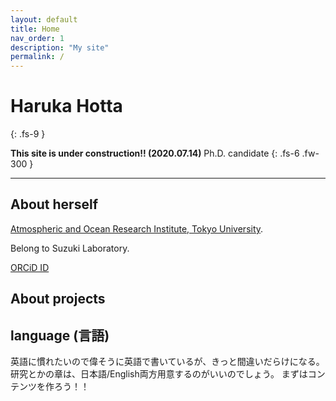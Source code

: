 ```yaml
---
layout: default
title: Home
nav_order: 1
description: "My site"
permalink: /
---
```


# Haruka Hotta
{: .fs-9 }

**This site is under construction!! (2020.07.14)** Ph.D. candidate
{: .fs-6 .fw-300 }


---

## About herself

[Atmospheric and Ocean Research Institute, Tokyo University](https://ccsr.aori.u-tokyo.ac.jp/index-e.html, "Atmospheric and Ocean Research Institute, Tokyo University").

Belong to Suzuki Laboratory.

[ORCiD ID](https://orcid.org/0000-0001-8916-6661)


## About projects


## language (言語)

英語に慣れたいので偉そうに英語で書いているが、きっと間違いだらけになる。
研究とかの章は、日本語/English両方用意するのがいいのでしょう。
まずはコンテンツを作ろう！！
